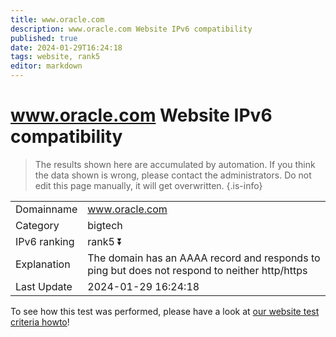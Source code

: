 ```yaml
---
title: www.oracle.com
description: www.oracle.com Website IPv6 compatibility
published: true
date: 2024-01-29T16:24:18
tags: website, rank5
editor: markdown
---
```


# www.oracle.com Website IPv6 compatibility

> The results shown here are accumulated by automation. If you think the data shown is wrong, please contact the administrators. 
> Do not edit this page manually, it will get overwritten.
{.is-info}


|   |   |
| - | - |
| Domainname | www.oracle.com
| Category | bigtech |
| IPv6 ranking | rank5 :arrow_double_down: |
| Explanation | The domain has an AAAA record and responds to ping but does not respond to neither http/https |
| Last Update | 2024-01-29 16:24:18 |

To see how this test was performed, please have a look at [our website test criteria howto](/howto/testcriteria/website)!

